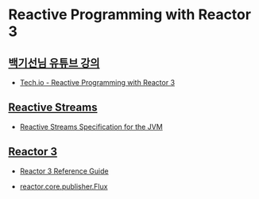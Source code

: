 # Reactive Programming with Reactor 3

## [백기선님 유튜브 강의](https://www.youtube.com/watch?v=VeSHa_Xsd2U&list=PLfI752FpVCS9hh_FE8uDuRVgPPnAivZTY)

- [Tech.io - Reactive Programming with Reactor 3](https://tech.io/playgrounds/929/reactive-programming-with-reactor-3)

## [Reactive Streams](http://www.reactive-streams.org/)

- [Reactive Streams Specification for the JVM](https://github.com/reactive-streams/reactive-streams-jvm)

## [Reactor 3](https://projectreactor.io/)

- [Reactor 3 Reference Guide](https://projectreactor.io/docs/core/release/reference/)

- [reactor.core.publisher.Flux](https://projectreactor.io/docs/core/release/api/reactor/core/publisher/Flux.html)